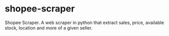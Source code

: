 # shopee-scraper
Shopee Scraper. A web scraper in python that extract sales, price, available stock, location and more of a given seller.
